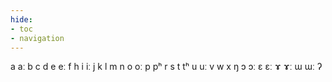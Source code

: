 ```yaml
---
hide:
- toc
- navigation
---
```

a
aː
b
c
d
e
eː
f
h
i
iː
j
k
l
m
n
o
oː
p
pʰ
r
s
t
tʰ
u
uː
v
w
x
ŋ
ɔ
ɔː
ɛ
ɛː
ɤ
ɤː
ɯ
ɯː
ʔ
